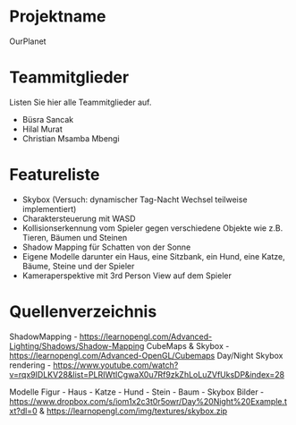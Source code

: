 # Projektname
OurPlanet

# Teammitglieder
Listen Sie hier alle Teammitglieder auf.
- Büsra Sancak
- Hilal Murat
- Christian Msamba Mbengi

# Featureliste
- Skybox (Versuch: dynamischer Tag-Nacht Wechsel teilweise implementiert)
- Charaktersteuerung mit WASD
- Kollisionserkennung vom Spieler gegen verschiedene Objekte wie z.B. Tieren, Bäumen und Steinen
- Shadow Mapping für Schatten von der Sonne
- Eigene Modelle
  darunter ein Haus, eine Sitzbank, ein Hund, eine Katze, Bäume, Steine und der Spieler
- Kameraperspektive mit 3rd Person View auf dem Spieler

# Quellenverzeichnis
ShadowMapping - https://learnopengl.com/Advanced-Lighting/Shadows/Shadow-Mapping
CubeMaps & Skybox - https://learnopengl.com/Advanced-OpenGL/Cubemaps
Day/Night Skybox rendering - https://www.youtube.com/watch?v=rqx9IDLKV28&list=PLRIWtICgwaX0u7Rf9zkZhLoLuZVfUksDP&index=28



Modelle
Figur - 
Haus - 
Katze - 
Hund - 
Stein -
Baum -
Skybox Bilder - https://www.dropbox.com/s/iom1x2c3t0r5owr/Day%20Night%20Example.txt?dl=0   &  https://learnopengl.com/img/textures/skybox.zip
